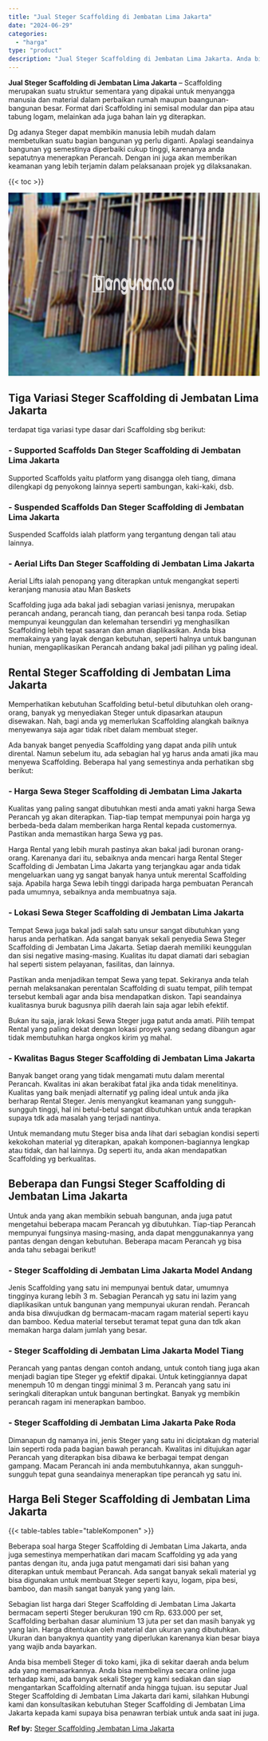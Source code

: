 ```yaml
---
title: "Jual Steger Scaffolding di Jembatan Lima Jakarta"
date: "2024-06-29"
categories: 
  - "harga"
type: "product"
description: "Jual Steger Scaffolding di Jembatan Lima Jakarta. Anda bisa membeli Steger di toko kami, jika di sekitar daerah anda belum ada yang memasarkannya. Anda bisa..."
---
```


**Jual Steger Scaffolding di Jembatan Lima Jakarta** – Scaffolding merupakan suatu struktur sementara yang dipakai untuk menyangga manusia dan material dalam perbaikan rumah maupun baangunan-bangunan besar. Format dari Scaffolding ini semisal modular dan pipa atau tabung logam, melainkan ada juga bahan lain yg diterapkan.

Dg adanya Steger dapat membikin manusia lebih mudah dalam membetulkan suatu bagian bangunan yg perlu diganti. Apalagi seandainya bangunan yg semestinya diperbaiki cukup tinggi, karenanya anda sepatutnya menerapkan Perancah. Dengan ini juga akan memberikan keamanan yang lebih terjamin dalam pelaksanaan projek yg dilaksanakan.

{{< toc >}}

![Jual Steger Scaffolding di Jembatan Lima Jakarta](/images/sewa-scaffolding-steger-14.png)

## Tiga Variasi Steger Scaffolding di Jembatan Lima Jakarta

terdapat tiga variasi type dasar dari Scaffolding sbg berikut:

### \- Supported Scaffolds Dan Steger Scaffolding di Jembatan Lima Jakarta

Supported Scaffolds yaitu platform yang disangga oleh tiang, dimana dilengkapi dg penyokong lainnya seperti sambungan, kaki-kaki, dsb.

### \- Suspended Scaffolds Dan Steger Scaffolding di Jembatan Lima Jakarta

Suspended Scaffolds ialah platform yang tergantung dengan tali atau lainnya.

### \- Aerial Lifts Dan Steger Scaffolding di Jembatan Lima Jakarta

Aerial Lifts ialah penopang yang diterapkan untuk mengangkat seperti keranjang manusia atau Man Baskets

Scaffolding juga ada bakal jadi sebagian variasi jenisnya, merupakan perancah andang, perancah tiang, dan perancah besi tanpa roda. Setiap mempunyai keunggulan dan kelemahan tersendiri yg menghasilkan Scaffolding lebih tepat sasaran dan aman diaplikasikan. Anda bisa memakainya yang layak dengan kebutuhan, seperti halnya untuk bangunan hunian, mengaplikasikan Perancah andang bakal jadi pilihan yg paling ideal.

## Rental Steger Scaffolding di Jembatan Lima Jakarta

Memperhatikan kebutuhan Scaffolding betul-betul dibutuhkan oleh orang-orang, banyak yg menyediakan Steger untuk dipasarkan ataupun disewakan. Nah, bagi anda yg memerlukan Scaffolding alangkah baiknya menyewanya saja agar tidak ribet dalam membuat steger.

Ada banyak banget penyedia Scaffolding yang dapat anda pilih untuk dirental. Namun sebelum itu, ada sebagian hal yg harus anda amati jika mau menyewa Scaffolding. Beberapa hal yang semestinya anda perhatikan sbg berikut:

### \- Harga Sewa Steger Scaffolding di Jembatan Lima Jakarta

Kualitas yang paling sangat dibutuhkan mesti anda amati yakni harga Sewa Perancah yg akan diterapkan. Tiap-tiap tempat mempunyai poin harga yg berbeda-beda dalam memberikan harga Rental kepada customernya. Pastikan anda memastikan harga Sewa yg pas.

Harga Rental yang lebih murah pastinya akan bakal jadi buronan orang-orang. Karenanya dari itu, sebaiknya anda mencari harga Rental Steger Scaffolding di Jembatan Lima Jakarta yang terjangkau agar anda tidak mengeluarkan uang yg sangat banyak hanya untuk merental Scaffolding saja. Apabila harga Sewa lebih tinggi daripada harga pembuatan Perancah pada umumnya, sebaiknya anda membuatnya saja.

### \- Lokasi Sewa Steger Scaffolding di Jembatan Lima Jakarta

Tempat Sewa juga bakal jadi salah satu unsur sangat dibutuhkan yang harus anda perhatikan. Ada sangat banyak sekali penyedia Sewa Steger Scaffolding di Jembatan Lima Jakarta. Setiap daerah memiliki keunggulan dan sisi negative masing-masing. Kualitas itu dapat diamati dari sebagian hal seperti sistem pelayanan, fasilitas, dan lainnya.

Pastikan anda menjadikan tempat Sewa yang tepat. Sekiranya anda telah pernah melaksanakan perentalan Scaffolding di suatu tempat, pilih tempat tersebut kembali agar anda bisa mendapatkan diskon. Tapi seandainya kualitasnya buruk bagusnya pilih daerah lain saja agar lebih efektif.

Bukan itu saja, jarak lokasi Sewa Steger juga patut anda amati. Pilih tempat Rental yang paling dekat dengan lokasi proyek yang sedang dibangun agar tidak membutuhkan harga ongkos kirim yg mahal.

### \- Kwalitas Bagus Steger Scaffolding di Jembatan Lima Jakarta

Banyak banget orang yang tidak mengamati mutu dalam merental Perancah. Kwalitas ini akan berakibat fatal jika anda tidak menelitinya. Kualitas yang baik menjadi alternatif yg paling ideal untuk anda jika berharap Rental Steger. Jenis menyangkut keamanan yang sungguh-sungguh tinggi, hal ini betul-betul sangat dibutuhkan untuk anda terapkan supaya tdk ada masalah yang terjadi nantinya.

Untuk memandang mutu Steger bisa anda lihat dari sebagian kondisi seperti kekokohan material yg diterapkan, apakah komponen-bagiannya lengkap atau tidak, dan hal lainnya. Dg seperti itu, anda akan mendapatkan Scaffolding yg berkualitas.

## Beberapa dan Fungsi Steger Scaffolding di Jembatan Lima Jakarta

Untuk anda yang akan membikin sebuah bangunan, anda juga patut mengetahui beberapa macam Perancah yg dibutuhkan. Tiap-tiap Perancah mempunyai fungsinya masing-masing, anda dapat menggunakannya yang pantas dengan dengan kebutuhan. Beberapa macam Perancah yg bisa anda tahu sebagai berikut!

### \- Steger Scaffolding di Jembatan Lima Jakarta Model Andang

Jenis Scaffolding yang satu ini mempunyai bentuk datar, umumnya tingginya kurang lebih 3 m. Sebagian Perancah yg satu ini lazim yang diaplikasikan untuk bangunan yang mempunyai ukuran rendah. Perancah anda bisa diwujudkan dg bermacam-macam ragam material seperti kayu dan bamboo. Kedua material tersebut teramat tepat guna dan tdk akan memakan harga dalam jumlah yang besar.

### \- Steger Scaffolding di Jembatan Lima Jakarta Model Tiang

Perancah yang pantas dengan contoh andang, untuk contoh tiang juga akan menjadi bagian tipe Steger yg efektif dipakai. Untuk ketinggiannya dapat menempuh 10 m dengan tinggi minimal 3 m. Perancah yang satu ini seringkali diterapkan untuk bangunan bertingkat. Banyak yg membikin perancah ragam ini menerapkan bamboo.

### \- Steger Scaffolding di Jembatan Lima Jakarta Pake Roda

Dimanapun dg namanya ini, jenis Steger yang satu ini diciptakan dg material lain seperti roda pada bagian bawah perancah. Kwalitas ini ditujukan agar Perancah yang diterapkan bisa dibawa ke berbagai tempat dengan gampang. Macam Perancah ini anda membutuhkannya, akan sungguh-sungguh tepat guna seandainya menerapkan tipe perancah yg satu ini.

## Harga Beli Steger Scaffolding di Jembatan Lima Jakarta

{{< table-tables table="tableKomponen" >}}

Beberapa soal harga Steger Scaffolding di Jembatan Lima Jakarta, anda juga semestinya memperhatikan dari macam Scaffolding yg ada yang pantas dengan itu, anda juga patut mengamati dari sisi bahan yang diterapkan untuk membaut Perancah. Ada sangat banyak sekali material yg bisa digunakan untuk membuat Steger seperti kayu, logam, pipa besi, bamboo, dan masih sangat banyak yang yang lain.

Sebagian list harga dari Steger Scaffolding di Jembatan Lima Jakarta bermacam seperti Steger berukuran 190 cm Rp. 633.000 per set, Scaffolding berbahan dasar aluminium 13 juta per set dan masih banyak yg yang lain. Harga ditentukan oleh material dan ukuran yang dibutuhkan. Ukuran dan banyaknya quantity yang diperlukan karenanya kian besar biaya yang wajib anda bayarkan.

Anda bisa membeli Steger di toko kami, jika di sekitar daerah anda belum ada yang memasarkannya. Anda bisa membelinya secara online juga terhadap kami, ada banyak sekali Steger yg kami sediakan dan siap mengantarkan Scaffolding alternatif anda hingga tujuan. isu seputar Jual Steger Scaffolding di Jembatan Lima Jakarta dari kami, silahkan Hubungi kami dan konsultasikan kebutuhan Steger Scaffolding di Jembatan Lima Jakarta kepada kami supaya bisa penawran terbiak untuk anda saat ini juga.

**Ref by:** [Steger Scaffolding Jembatan Lima Jakarta](https://id.wikipedia.org/wiki/Steger)

